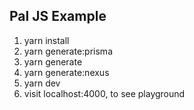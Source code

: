 ## Pal JS Example

1. yarn install
2. yarn generate:prisma
4. yarn generate
3. yarn generate:nexus
5. yarn dev
6. visit localhost:4000, to see playground